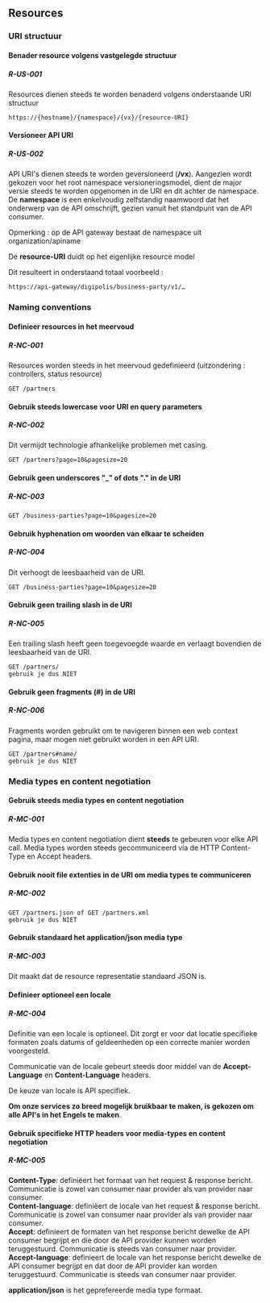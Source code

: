 ## Resources

### URI structuur
#### Benader resource volgens vastgelegde structuur
##### R-US-001 
Resources dienen steeds te worden benaderd volgens onderstaande URI structuur
```prettyprint
https://{hostname}/{namespace}/{vx}/{resource-URI}
```

#### Versioneer API URI
##### R-US-002 
API URI's dienen steeds te worden geversioneerd (**/vx**). Aangezien wordt gekozen voor het root namespace versioneringsmodel, dient de major versie steeds te worden opgenomen in de URI en dit achter de namespace.  
De **namespace** is een enkelvoudig zelfstandig naamwoord dat het onderwerp van de API omschrijft, gezien vanuit het standpunt van de API consumer.

Opmerking : op de API gateway bestaat de namespace uit organization/apiname

De **resource-URI** duidt op het eigenlijke resource model

Dit resulteert in onderstaand totaal voorbeeld :
``` prettyprint
https://api-gateway/digipolis/business-party/v1/…
```

### Naming conventions
#### Definieer resources in het meervoud
##### R-NC-001 
Resources worden steeds in het meervoud gedefinieerd (uitzondering : controllers, status resource)
``` prettyprint
GET /partners
```

#### Gebruik steeds lowercase voor URI en query parameters
##### R-NC-002 
Dit vermijdt technologie afhankelijke problemen met casing.
``` prettyprint
GET /partners?page=10&pagesize=20
```

#### Gebruik geen underscores "\_" of dots "." in de URI
##### R-NC-003
``` prettyprint
GET /business-parties?page=10&pagesize=20
```

#### Gebruik hyphenation om woorden van elkaar te scheiden
##### R-NC-004
Dit verhoogt de leesbaarheid van de URI.
``` prettyprint
GET /business-parties?page=10&pagesize=20
```

#### Gebruik geen trailing slash in de URI
##### R-NC-005
Een trailing slash heeft geen toegevoegde waarde en verlaagt bovendien de leesbaarheid van de URI.
``` prettyprint
GET /partners/
gebruik je dus NIET
```

#### Gebruik geen fragments (\#) in de URI
##### R-NC-006
Fragments worden gebruikt om te navigeren binnen een web context pagina, maar mogen niet gebruikt worden in een API URI.
``` prettyprint
GET /partners#name/
gebruik je dus NIET
```

### Media types en content negotiation
#### Gebruik steeds media types en content negotiation
##### R-MC-001
Media types en content negotiation dient **steeds** te gebeuren voor elke API call. Media types worden steeds gecommuniceerd via de HTTP Content-Type en Accept headers.

#### Gebruik nooit file extenties in de URI om media types te communiceren
##### R-MC-002
``` prettyprint
GET /partners.json of GET /partners.xml
gebruik je dus NIET
```

#### Gebruik standaard het application/json media type
##### R-MC-003
Dit maakt dat de resource representatie standaard JSON is.

#### Definieer optioneel een locale
##### R-MC-004
Definitie van een locale is optioneel. Dit zorgt er voor dat locatie specifieke formaten zoals datums of geldeenheden op een correcte manier worden voorgesteld.

Communicatie van de locale gebeurt steeds door middel van de **Accept-Language** en **Content-Language** headers.

De keuze van locale is API specifiek.

**Om onze services zo breed mogelijk bruikbaar te maken, is gekozen om alle API's in het Engels te maken**.

#### Gebruik specifieke HTTP headers voor media-types en content negotiation
##### R-MC-005
**Content-Type**: definiëert het formaat van het request & response bericht. Communicatie is zowel van consumer naar provider als van provider naar consumer.  
**Content-language**: definiëert de locale van het request & response bericht. Communicatie is zowel van consumer naar provider als van provider naar consumer.  
**Accept**: definieert de formaten van het response bericht dewelke de API consumer begrijpt en die door de API provider kunnen worden teruggestuurd. Communicatie is steeds van consumer naar provider.  
**Accept-language**: definieert de locale van het response bericht dewelke de API consumer begrijpt en dat door de API provider kan worden teruggestuurd. Communicatie is steeds van consumer naar provider.  

**application/json** is het geprefereerde media type formaat.
